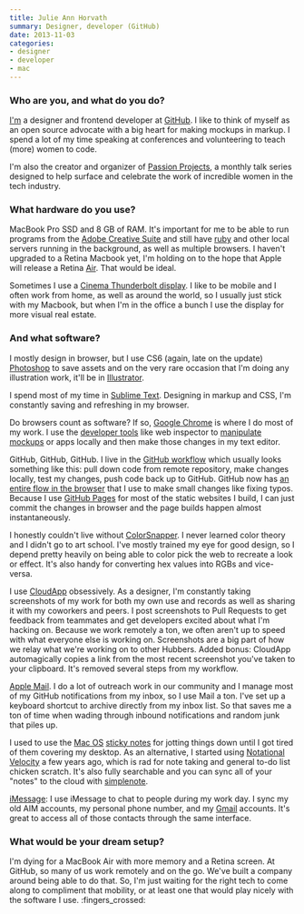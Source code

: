 ```yaml
---
title: Julie Ann Horvath
summary: Designer, developer (GitHub)
date: 2013-11-03
categories:
- designer
- developer
- mac
---
```


### Who are you, and what do you do?

[I'm](http://julieannhorvath.com/ "Julie Ann's website.") a designer and frontend developer at [GitHub][]. I like to think of myself as an open source advocate with a big heart for making mockups in markup. I spend a lot of my time speaking at conferences and volunteering to teach (more) women to code.

I'm also the creator and organizer of [Passion Projects](http://passion-projects.github.com/ "The Passion Projects site."), a monthly talk series designed to help surface and celebrate the work of incredible women in the tech industry.

### What hardware do you use?

MacBook Pro SSD and 8 GB of RAM. It's important for me to be able to run programs from the [Adobe Creative Suite][creative-suite] and still have [ruby][] and other local servers running in the background, as well as multiple browsers. I haven't upgraded to a Retina Macbook yet, I'm holding on to the hope that Apple will release a Retina [Air][macbook-air]. That would be ideal.

Sometimes I use a [Cinema Thunderbolt display][thunderbolt-display]. I like to be mobile and I often work from home, as well as around the world, so I usually just stick with my Macbook, but when I'm in the office a bunch I use the display for more visual real estate.

### And what software?

I mostly design in browser, but I use CS6 (again, late on the update) [Photoshop][] to save assets and on the very rare occasion that I'm doing any illustration work, it'll be in [Illustrator][].

I spend most of my time in [Sublime Text][sublime-text]. Designing in markup and CSS, I'm constantly saving and refreshing in my browser.

Do browsers count as software? If so, [Google Chrome][chrome] is where I do most of my work. I use the [developer tools][chrome-devtools] like web inspector to [manipulate mockups](https://developers.google.com/chrome-developer-tools/docs/elements-styles "An article about using the Chrome DevTools to edit CSS elements.") or apps locally and then make those changes in my text editor.

GitHub, GitHub, GitHub. I live in the [GitHub workflow](http://zachholman.com/talk/how-github-uses-github-to-build-github/ "A talk about GitHub's workflow.") which usually looks something like this: pull down code from remote repository, make changes locally, test my changes, push code back up to GitHub. GitHub now has [an entire flow in the browser](https://github.com/blog/1557-github-flow-in-the-browser "A post about the GitHub Flow.") that I use to make small changes like fixing typos. Because I use [GitHub Pages][github-pages] for most of the static websites I build, I can just commit the changes in browser and the page builds happen almost instantaneously.

I honestly couldn't live without [ColorSnapper][]. I never learned color theory and I didn't go to art school. I've mostly trained my eye for good design, so I depend pretty heavily on being able to color pick the web to recreate a look or effect. It's also handy for converting hex values into RGBs and vice-versa.

I use [CloudApp][] obsessively. As a designer, I'm constantly taking screenshots of my work for both my own use and records as well as sharing it with my coworkers and peers. I post screenshots to Pull Requests to get feedback from teammates and get developers excited about what I'm hacking on. Because we work remotely a ton, we often aren't up to speed with what everyone else is working on. Screenshots are a big part of how we relay what we're working on to other Hubbers. Added bonus: CloudApp automagically copies a link from the most recent screenshot you've taken to your clipboard. It's removed several steps from my workflow.

[Apple Mail][mail]. I do a lot of outreach work in our community and I manage most of my GitHub notifications from my inbox, so I use Mail a ton. I've set up a keyboard shortcut to archive directly from my inbox list. So that saves me a ton of time when wading through inbound notifications and random junk that piles up.

I used to use the [Mac OS][macos] [sticky notes][stickies] for jotting things down until I got tired of them covering my desktop. As an alternative, I started using [Notational Velocity][notational-velocity] a few years ago, which is rad for note taking and general to-do list chicken scratch. It's also fully searchable and you can sync all of your "notes" to the cloud with [simplenote][simplenote-ios].

[iMessage][]: I use iMessage to chat to people during my work day. I sync my old AIM accounts, my personal phone number, and my [Gmail][] accounts. It's great to access all of those contacts through the same interface.

### What would be your dream setup?

I'm dying for a MacBook Air with more memory and a Retina screen. At GitHub, so many of us work remotely and on the go. We've built a company around being able to do that. So, I'm just waiting for the right tech to come along to compliment that mobility, or at least one that would play nicely with the software I use. :fingers_crossed:

[chrome-devtools]: http://web.archive.org/web/20210321161703/https://developers.google.com/web/tools/chrome-devtools "Web developer tools built into Chrome."
[chrome]: https://www.google.com/intl/en/chrome/ "A WebKit-based browser, where each tab runs in its own thread."
[cloudapp]: https://zight.com/ "A cloud-based file sharing menubar app for Mac OS X."
[colorsnapper]: https://colorsnapper.com/ "A colour picker for the Mac."
[creative-suite]: https://www.adobe.com/creativecloud.html "A collection of design tools."
[github-pages]: https://pages.github.com/ "A simple GitHub-based web publishing system."
[github]: https://github.com/ "A Git code repository service."
[gmail]: https://mail.google.com/mail/u/0/ "Web-based email."
[illustrator]: https://www.adobe.com/products/illustrator.html "A vector graphics editor."
[imessage]: https://en.wikipedia.org/wiki/IMessage "A messaging platform."
[macbook-air]: https://www.apple.com/macbook-air/ "A very thin laptop."
[macos]: https://en.wikipedia.org/wiki/MacOS "An operating system for Mac hardware."
[mail]: https://en.wikipedia.org/wiki/Mail_(application) "The default Mac OS X mail client."
[notational-velocity]: https://notational.net/ "A clever note-taking app for the Mac."
[photoshop]: https://www.adobe.com/products/photoshop.html "A bitmap image editor."
[ruby]: https://www.ruby-lang.org/en/ "An interpreted scripting language."
[simplenote-ios]: https://apps.apple.com/us/app/simplenote/id289429962 "A note app with cloud syncing."
[stickies]: https://en.wikipedia.org/wiki/Stickies_(software) "Desktop note software for the Mac."
[sublime-text]: http://www.sublimetext.com/ "A coder's text editor."
[thunderbolt-display]: https://www.apple.com/displays/ "A Thunderbolt-powered monitor."
